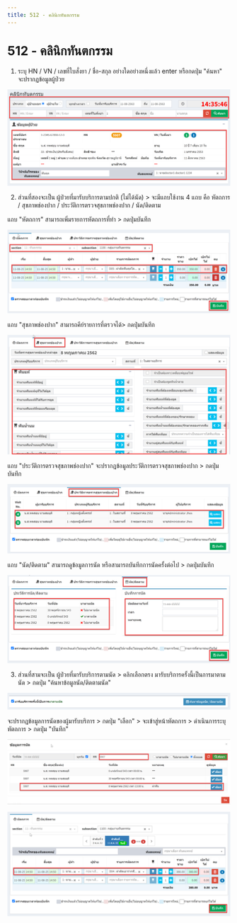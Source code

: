 ```yaml
---
title: 512 - คลินิกทันตกรรม
---
```


# 512 - คลินิกทันตกรรม

1. ระบุ HN / VN / เลขที่ใบสั่งยา / ชื่อ-สกุล อย่างใดอย่างหนึ่งแล้ว enter หรือกดปุ่ม "ค้นหา"  
จะปรากฏข้อมูลผู้ป่วย

![Logo](./img/image512-1.png)

2. ส่วนที่สองจะเป็น ผู้ป่วยที่มารับบริการตามปกติ (ไม่ได้นัด) > จะมีแถบใช้งาน 4 แถบ คือ หัตถการ / สุขภาพช่องปาก / ประวัติการตรวจสุขภาพช่องปาก / นัด/ติดตาม

แถบ "หัตถการ" สามารถเพิ่มรายการหัตถการที่ทำ > กดปุ่มบันทึก

![Logo](./img/image512-2.png)

แถบ "สุขภาพช่องปาก" สามารถคีย์รายการที่ตรวจได้> กดปุ่มบันทึก

![Logo](./img/image512-3.png)

แถบ "ประวัติการตรวจสุขภาพช่องปาก" จะปรากฎข้อมูลประวัติการตรวจสุขภาพช่องปาก > กดปุ่มบันทึก

![Logo](./img/image512-4.png)

แถบ "นัด/ติดตาม" สามารถดูข้อมูลการนัด หรือสามารถบันทีกการนัดครั้งต่อไป > กดปุ่มบันทึก

![Logo](./img/image512-5.png)

3. ส่วนที่สามจะเป็น ผู้ป่วยที่มารับบริการตามนัด > คลิกเลือกตรง มารับบริการครั้งนี้เป็นการมาตามนัด > กดปุ่ม "ค้นหาข้อมูลนัด/ติดตามนัด"
    
![Logo](./img/image512-6.png)

จะปรากฏข้อมูลการนัดของผู้มารับบริการ > กดปุ่ม "เลือก" > จะเข้าสู่หน้าหัตถการ > ดำเนินการระบุหัตถการ > กดปุ่ม "บันทึก"

![Logo](./img/image512-7.png)

![Logo](./img/image512-8.png)